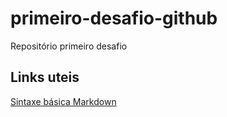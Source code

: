 # primeiro-desafio-github
Repositório primeiro desafio
## Links uteis

[Sintaxe básica Markdown](https://www.markdownguide.org/basic-syntax/)

